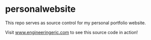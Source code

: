 # personalwebsite

This repo serves as source control for my personal portfolio website.

Visit www.engineeringeric.com to see this source code in action!
